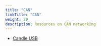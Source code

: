 ```yaml
---
title: "CAN"
linkTitle: "CAN"
weight: 20
description: Resources on CAN networking
---
```


* [Candle USB](https://github.com/candle-usb/candleLight_fw)
